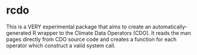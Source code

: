 
# rcdo

<!-- badges: start -->
<!-- badges: end -->

This is a VERY experimental package that aims to create an automatically-generated R wrapper to 
the Climate Data Operators (CDO). It reads the man pages directly from CDO source code and 
creates a function for each operator which construct a valid system call. 

